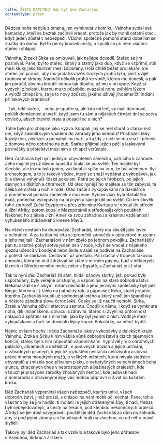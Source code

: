 ```yaml
---
title: ŠESTÁ KAPITOLA Kdo byl děd Zachariáš
contentType: prose
---
```


<section>

Dědova noha nebyla zlomená, jen vymknutá v kotníku. Valnoha svolal své kamarády, kteří se beztak začínali vracet, protože jak by mohli ostatní utéci, když jeden zůstal v nebezpečí. Všichni společně pomohli starci dobelhat se zpátky do domu. Byl to perný kousek cesty, a zpotili se při něm všichni: stařec i chlapci.

Valnoha, Zrzek i Sirka se omlouvali, jak nejlépe dovedli. Stařec se jim posmíval. Pane, byl to stařec, široký a statný jako dub, když se vzpřímil, stál mezi kluky jako Gulliver mezi Liliputány. Hoši chtěli běžet pro lékaře, ale stařec jim poručil, aby mu podali svazek širokých pruhů lýka, jimiž ovíjel roubované stromy. Namočil několik pruhů ve vodě, kterou mu donesli, a pak jim poručil, aby mu kroutili nohou tak dlouho, až mu v ní rupne. Když si vydychl z bolesti, kterou mu to působilo, ovázal si nohu zvlhlým lýkem a vyložil chlapcům, že je to nový způsob, jakého užívají jihoameričtí indiáni při takových zraněních.

– Tak, řekl stařec, – noha je opatřena, ale kdo mi teď, vy malí darebové, poklidí domácnost a uvaří, když jsem tu sám a nějakých čtrnáct dní se sotva dovleču, abych otevřel vrata a posadil se u nich?

Tohle bylo pro chlapce jako výzva. Kdopak jiný se měl starat o starce než oni, když zavinili svým vpádem do zahrady jeho nehodu? Přicházeli tedy každý den, poklízeli a pomáhali mu vařit a každý z nich se mu snažil přinést z domova něco dobrého na zub. Stařec přijímal jejich péči s laskavými posměšky a přátelství mezi ním a chlapci vzrůstalo.

Děd Zachariáš byl nyní jediným obyvatelem zámečku, patřícího k zahradě. Jeho majitel jej už dávno opustil a toulal se po světě. Ten majitel byl šlechtic, ale to mu bylo jedno, zakládal si spíše na tom, že byl učencem. Byl archeologem, a to je takový vědec, který se snaží vypátrat z vykopávek, jak žila dávno vyhynulá lidská pokolení. Pátrá po jejich hrobech, po jejich dávných sídlištích a chrámech. Už otec nynějšího majitele se tím zabýval, ta záliba se držela u nich v rodě. Otec začal s vykopávkami na Bakalářce a proměňoval poma­lu zámeček v muzeum. Synovi však byla Bakalářka malá, ponechal vykopávky na ní jiným a sám jezdil po světě. Co ten člověk toho zbrousil! Začal Egyptem a přes zříceniny Kartága se dostal do střední a jižní Afriky, potom kopal v Mezopotámii a středoasijských pouštích. Nakonec ho zlákala Jižní Amerika svou záhadnou a krásnou vzdělaností vyhubeného indiánského kmene Mayů.

Na všech cestách ho doprovázel Zachariáš, který mu sloužil jako lovec a ochránce. A za ta dlouhá léta se proměnil zámeček v opravdové muzeum a jeho majiteli i Zachariášovi v něm zbylo po jednom pokojíku. Zachariášův pán tu ostatně pobyl sotva jeden den v roce, když se vracel z nějakého sjezdu učenců v Londýně nebo jinde a zajel se podívat na Zachariáše a potěšit se sbírkami. Cestování už přestalo. Pán dostal v tropech takovou chorobu, která ho nutí zdržovat se stále v mírném pásmu, buď v některých lázních u Středozemního moře, nebo v Egyptě, a Zachariáš je již stár.

Tak tu nyní děd Zachariáš žil sám, hlídal pánovy sbírky, jež, pokud byly uspořádány, byly veřejně přístupny, a vzpomínal na stará dobrodružství. Nekamarádil se s nikým, nikam nechodil a jeho jedinými společníky byli pes Bingo, kterému již táhlo na patnáctý rok, a papoušek Koko, stoletý stařec, kterého Zachariáš koupil už sedmdesátiletého a který uměl jen španělsky a některá záhadná slova černošská. Česky se již naučit nemohl. Sirka, Zrzek a Valnoha oživili starcovu samotu. Chodili k němu, i když se vymknutá noha, dík indiánskému obvazu, uzdravila. Stařec si zvykl na přítomnost chlapců a spřátelil se s nimi tak, jako by byl jedním z nich. Vodil je mezi vykopávkami a hoši se dovídali dějiny kopce Bakalářky, na němž bydlili.

Nejvíc ovšem hochy i děda Zachariáše lákaly vykopávky z dalekých krajin. Valnohu, Zrzka a Sirku k nim vábila vůně dobrodružství a cizích tajemných končin, stařec byl k nim připoután vzpomínkami. Vyprávěl jim o ohromných palácích, chrámech a obětištích, o podivných bozích a jejich uctívání, o záhadných písmech, k jejichž rozluštění nestačila celoživotní usilovná práce mnoha moudrých mužů, o velikých městech, která mívala statisíce obyvatelů a zmizela pod přívalem písku, o nebetyčných velechrámech boha slunce, ztracených dnes v neprostupných a bažinatých pralesích, kde vzduch je prosycen zárodky zhoubných nemocí, kde jedovatí hadi a domorodci s otrávenými šípy vás mohou připravit o život na každém kroku.

Děd Zachariáš vzpomínal všech nebezpečí, kterým unikl, všech dobrodružství, jimiž prošel, a chlapci na něm mohli oči nechat. Pane, tohle všechno by se jim hodilo: ti indiáni i s jejich otrávenými šípy, ti hadi, třebas byli sebejedovatější, a cesty na řekách, pod klenbou nekonečných pralesů. A když se jim dost navyprávěl, pouštěl je děd Zachariáš za dům na zahradu, aby si pod jejími stromy a v houštinách hráli na všechno, co od něho právě slyšeli.

Takový byl děd Zachariáš a tak vzniklo a takové bylo jeho přátelství s Valnohou, Sirkou a Zrzkem.

</section>
